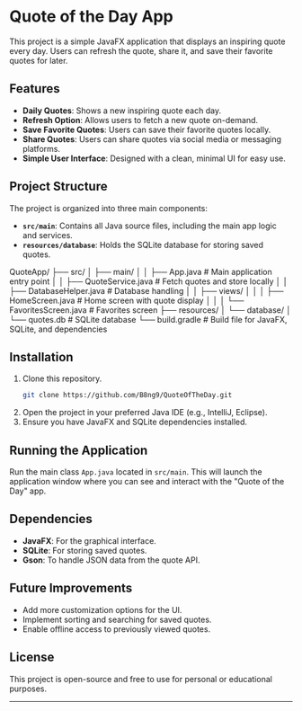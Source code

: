 # Quote of the Day App

This project is a simple JavaFX application that displays an inspiring quote every day. Users can refresh the quote, share it, and save their favorite quotes for later. 

## Features

- **Daily Quotes**: Shows a new inspiring quote each day.
- **Refresh Option**: Allows users to fetch a new quote on-demand.
- **Save Favorite Quotes**: Users can save their favorite quotes locally.
- **Share Quotes**: Users can share quotes via social media or messaging platforms.
- **Simple User Interface**: Designed with a clean, minimal UI for easy use.

## Project Structure

The project is organized into three main components:
- **`src/main`**: Contains all Java source files, including the main app logic and services.
- **`resources/database`**: Holds the SQLite database for storing saved quotes.
  
QuoteApp/
├── src/
│   ├── main/
│   │   ├── App.java            # Main application entry point
│   │   ├── QuoteService.java   # Fetch quotes and store locally
│   │   ├── DatabaseHelper.java # Database handling
│   │   ├── views/
│   │   │   ├── HomeScreen.java # Home screen with quote display
│   │   │   └── FavoritesScreen.java # Favorites screen
├── resources/
│   └── database/
│       └── quotes.db           # SQLite database
└── build.gradle                # Build file for JavaFX, SQLite, and dependencies


## Installation

1. Clone this repository.
   ```bash
   git clone https://github.com/B8ng9/QuoteOfTheDay.git
   ```
2. Open the project in your preferred Java IDE (e.g., IntelliJ, Eclipse).
3. Ensure you have JavaFX and SQLite dependencies installed.

## Running the Application

Run the main class `App.java` located in `src/main`. This will launch the application window where you can see and interact with the "Quote of the Day" app.

## Dependencies

- **JavaFX**: For the graphical interface.
- **SQLite**: For storing saved quotes.
- **Gson**: To handle JSON data from the quote API.

## Future Improvements

- Add more customization options for the UI.
- Implement sorting and searching for saved quotes.
- Enable offline access to previously viewed quotes.

## License

This project is open-source and free to use for personal or educational purposes.

---
